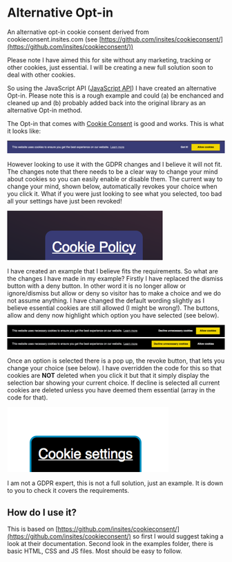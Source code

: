 # Alternative Opt-in
An alternative opt-in cookie consent derived from cookieconsent.insites.com (see [https://github.com/insites/cookieconsent/](https://github.com/insites/cookieconsent/))

Please note I have aimed this for site without any marketing, tracking or other cookies, just essential. I will be creating a new full solution soon to deal with other cookies.

So using the JavaScript API ([JavaScript API](http://cookieconsent.insites.com/documentation/javascript-api/)) I have created an alternative Opt-in. Please note this is a rough example and could (a) be enchanced and cleaned up and (b) probably added back into the original library as an alternative Opt-in method.

The Opt-in that comes with [Cookie Consent](http://cookieconsent.insites.com/) is good and works. This is what it looks like:

![](images/original.png)

However looking to use it with the GDPR changes and I believe it will not fit. The changes note that there needs to be a clear way to change your mind about cookies so you can easily enable or disable them. The current way to change your mind, shown below, automatically revokes your choice when you click it. What if you were just looking to see what you selected, too bad all your settings have just been revoked!

![](images/revoke.png)

I have created an example that I believe fits the requirements. So what are the changes I have made in my example? Firstly I have replaced the dismiss button with a deny button. In other word it is no longer allow or ignore/dismiss but allow or deny so visitor has to make a choice and we do not assume anything. I have changed the default wording slightly as I believe essential cookies are still allowed (I might be wrong!). The buttons, allow and deny now highlight which option you have selected (see below).

![](images/settings_alt_1.png) ![](images/settings_alt_2.png)

Once an option is selected there is a pop up, the revoke button, that lets you change your choice (see below). I have overridden the code for this so that cookies are **NOT** deleted when you click it but that it simply display the selection bar showing your current choice. If decline is selected all current cookies are deleted unless you have deemed them essential (array in the code for that).

![](images/revoke_alt.png)

I am not a GDPR expert, this is not a full solution, just an example. It is down to you to check it covers the requirements.

## How do I use it?

This is based on [https://github.com/insites/cookieconsent/](https://github.com/insites/cookieconsent/) so first I would suggest taking a look at their documentation. Second look in the examples folder, there is basic HTML, CSS and JS files. Most should be easy to follow. 
